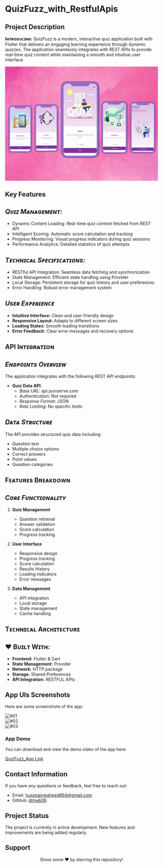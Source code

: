 # QuizFuzz_with_RestfulApis

## Project Description

**Iɴᴛʀᴏᴅᴜᴄɪɴɢ:** QuizFuzz is a modern, interactive quiz application built with Flutter that delivers an engaging learning experience through dynamic quizzes. The application seamlessly integrates with REST APIs to provide real-time quiz content while maintaining a smooth and intuitive user interface. 

![App Cover](https://github.com/hwb06/QuizFuzz_with_RestfulApis/blob/main/assets/Project%20Showcase/App%20Cover.png)  

## Key Features
## *Qᴜɪᴢ Mᴀɴᴀɢᴇᴍᴇɴᴛ:*
  - Dynamic Content Loading: Real-time quiz content fetched from REST API 
  - Intelligent Scoring: Automatic score calculation and tracking 
  - Progress Monitoring: Visual progress indicators during quiz sessions 
  - Performance Analytics: Detailed statistics of quiz attempts

 ## *Tᴇᴄʜɴɪᴄᴀʟ Sᴘᴇᴄɪғɪᴄᴀᴛɪᴏɴs:*
  - RESTful API Integration: Seamless data fetching and synchronization 
  - State Management: Efficient state handling using Provider 
  - Local Storage: Persistent storage for quiz history and user preferences 
  - Error Handling: Robust error management system
    
## *Usᴇʀ Exᴘᴇʀɪᴇɴᴄᴇ*
  - **Intuitive Interface:** Clean and user-friendly design
  - **Responsive Layout:** Adapts to different screen sizes
  - **Loading States:** Smooth loading transitions
  - **Error Feedback:** Clear error messages and recovery options

## **API Iɴᴛᴇɢʀᴀᴛɪᴏɴ**
## *Eɴᴅᴘᴏɪɴᴛs Oᴠᴇʀᴠɪᴇᴡ*
The application integrates with the following REST API endpoints:
 - **Quiz Data API**:
   - *Base URL:* api.jsonserve.com
   - *Authentication:* Not required
   - *Response Format:* JSON
   - *Rate Limiting:* No specific limits

## *Dᴀᴛᴀ Sᴛʀᴜᴄᴛᴜʀᴇ*
The API provides structured quiz data including:
   - Question text
   - Multiple choice options
   - Correct answers
   - Point values
   - Question categories

## **Fᴇᴀᴛᴜʀᴇs Bʀᴇᴀᴋᴅᴏᴡɴ**
## *Cᴏʀᴇ Fᴜɴᴄᴛɪᴏɴᴀʟɪᴛʏ*
1. **Quiz Management**
   - Question retrieval
   - Answer validation
   - Score calculation
   - Progress tracking

2. **User Interface**
   - Responsive design
   - Progress tracking
   - Score calculation
   - Results History
   - Loading indicators
   - Error messages

3. **Data Management**
   - API integration
   - Local storage
   - State management
   - Cache handling

## **Tᴇᴄʜɴɪᴄᴀʟ Aʀᴄʜɪᴛᴇᴄᴛᴜʀᴇ**
 ## ♥ **Bᴜɪʟᴛ Wɪᴛʜ**:
  - **Frontend:** Flutter & Dart
  - **State Management:** Provider
  - **Network:** HTTP package
  - **Storage:** Shared Preferences
  - **API Integration:** RESTFUL APIs

## **App UIs Screenshots**
Here are some screenshots of the app:

![#01](https://github.com/hwb06/QuizFuzz_with_RestfulApis/blob/main/Project%20Showcase/01.png)  
![#02](https://github.com/hwb06/QuizFuzz_with_RestfulApis/blob/main/Project%20Showcase/03.png)  
![#03](https://github.com/hwb06/QuizFuzz_with_RestfulApis/blob/main/Project%20Showcase/04.png)  

### **App Demo**
You can download and view the demo video of the app here:

[QuizFuzz_App Link](https://www.dropbox.com/scl/fi/7svmp4mt0rcz0dt92xetz/Quiz-Fuz-Demo.mp4?rlkey=tz9zd3yfinlvlmr8ytxqm1b3b&st=dml2k57l&dl=0)

## **Contact Information**
If you have any questions or feedback, feel free to reach out:

- Email: hussnainwaheed864@gmail.com
- GitHub: [@hwb06](https://github.com/hwb06)

## **Project Status**
The project is currently in active development. New features and improvements are being added regularly.

## **Support**
<div align="center">
Show some ❤️ by starring this repository!
</div>
